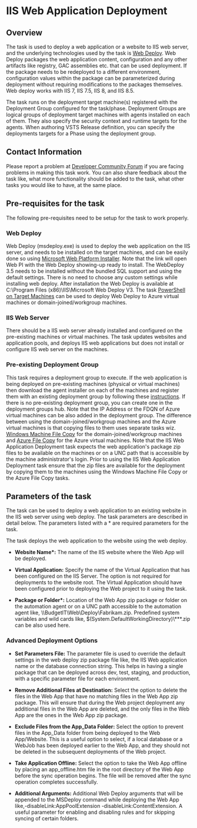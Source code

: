 # IIS Web Application Deployment

## Overview

The task is used to deploy a web application or a website to IIS web server, and the underlying technologies used by the task is [Web Deploy](https://www.iis.net/downloads/microsoft/web-deploy). Web Deploy packages the web application content, configuration and any other artifacts like registry, GAC assemblies etc. that can be used deployment. If the package needs to be redeployed to a different environment, configuration values within the package can be parameterized during deployment without requiring modifications to the packages themselves. Web deploy works with IIS 7, IIS 7.5, IIS 8, and IIS 8.5. 

The task runs on the deployment target machine(s) registered with the Deployment Group configured for the task/phase. Deployment Groups are logical groups of deployment target machines with agents installed on each of them. They also specify the security context and runtime targets for the agents. When authoring VSTS Release definition, you can specify the deployments targets for a Phase using the deployment group. 


## Contact Information

Please report a problem at [Developer Community Forum](https://developercommunity.visualstudio.com/spaces/21/index.html) if you are facing problems in making this task work.  You can also share feedback about the task like, what more functionality should be added to the task, what other tasks you would like to have, at the same place.

## Pre-requisites for the task

The following pre-requisites need to be setup for the task to work properly.

### Web Deploy

Web Deploy (msdeploy.exe) is used to deploy the web application on the IIS server, and needs to be installed on the target machines, and can be easily done so using [Microsoft Web Platform Installer](https://www.microsoft.com/web/gallery/install.aspx?appid=wdeploynosmo). Note that the link will open Web PI with the Web Deploy showing-up ready to install. The WebDeploy 3.5 needs to be installed without the bundled SQL support and using the default settings. There is no need to choose any custom settings while installing web deploy. After installation the Web Deploy is available at C:\Program Files (x86)\IIS\Microsoft Web Deploy V3. The task [PowerShell on Target Machines](https://github.com/Microsoft/vsts-tasks/tree/master/Tasks/PowerShellOnTargetMachines) can be used to deploy Web Deploy to Azure virtual machines or domain-joined/workgroup machines.

### IIS Web Server

There should be a IIS web server already installed and configured on the pre-existing machines or virtual machines. The task updates websites and application pools, and deploys IIS web applications but does not install or configure IIS web server on the machines.

### Pre-existing Deployment Group

This task requires a deployment group to execute. If the web application is being deployed on pre-existing machines (physical or virtual machines) then download the agent installer on each of the machines and register them with an existing deployment group by following these [instructions](). If there is no pre-existing deployment group, you can create one in the deployment groups hub. 
Note that the IP Address or the FDQN of Azure virtual machines can be also added in the deployment group. 
The difference between using the domain-joined/workgroup machines and the Azure virtual machines is that copying files to them uses separate tasks wiz. [Windows Machine File Copy](https://github.com/Microsoft/vsts-tasks/tree/master/Tasks/WindowsMachineFileCopy) for the domain-joined/workgroup machines and [Azure File Copy](https://github.com/Microsoft/vsts-tasks/tree/master/Tasks/AzureFileCopy) for the Azure virtual machines. Note that the IIS Web Application Deployment task expects the web application's package zip files to be available on the machines or on a UNC path that is accessible by the machine administrator's login. Prior to using the IIS Web Application Deployment task ensure that the zip files are available for the deployment by copying them to the machines using the Windows Machine File Copy or the Azure File Copy tasks.

## Parameters of the task

The task can be used to deploy a web application to an existing website in the IIS web server using web deploy. The task parameters are described in detail below. The parameters listed with a \* are required parameters for the task.

The task deploys the web application to the website using the web deploy.

* **Website Name\*:** The name of the IIS website where the Web App will be deployed.

* **Virtual Application:** Specify the name of the Virtual Application that has been configured on the IIS Server. The option is not required for deployments to the website root. The Virtual Application should have been configured prior to deploying the Web project to it using the task.

* **Package or Folder\*:** Location of the Web App zip package or folder on the automation agent or on a UNC path accessible to the automation agent like, \\\\BudgetIT\\Web\\Deploy\\Fabrikam.zip. Predefined system variables and wild cards like, $(System.DefaultWorkingDirectory)\\\***.zip can be also used here. 

### Advanced Deployment Options
* **Set Parameters File:** The parameter file is used to override the default settings in the web deploy zip package file like, the IIS Web application name or the database connection string. This helps in having a single package that can be deployed across dev, test, staging, and production, with a specific parameter file for each environment.

* **Remove Additional Files at Destination:** Select the option to delete the files in the Web App that have no matching files in the Web App zip package. This will ensure that during the Web project deployment any additional files in the Web App are deleted, and the only files in the Web App are the ones in the Web App zip package.

* **Exclude Files from the App_Data Folder:** Select the option to prevent files in the App_Data folder from being deployed to the Web App/Website. This is a useful option to select, if a local database or a WebJob has been deployed earlier to the Web App, and they should not be deleted in the subsequent deployments of the Web project.

* **Take Application Offline:** Select the option to take the Web App offline by placing an app_offline.htm file in the root directory of the Web App before the sync operation begins. The file will be removed after the sync operation completes successfully.

* **Additional Arguments:** Additional Web Deploy arguments that will be appended to the MSDeploy command while deploying the Web App like,-disableLink:AppPoolExtension -disableLink:ContentExtension. A useful parameter for enabling and disabling rules and for skipping syncing of certain folders.
